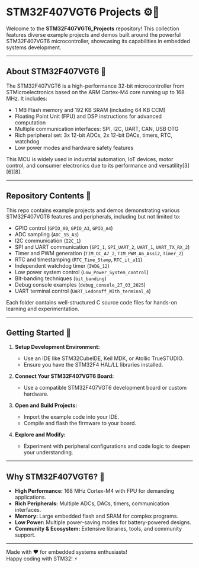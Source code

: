 # STM32F407VGT6 Projects ⚙️🔧

Welcome to the **STM32F407VGT6_Projects** repository! This collection features diverse example projects and demos built around the powerful STM32F407VGT6 microcontroller, showcasing its capabilities in embedded systems development.

---

## About STM32F407VGT6 🧠

The STM32F407VGT6 is a high-performance 32-bit microcontroller from STMicroelectronics based on the ARM Cortex-M4 core running up to 168 MHz. It includes:

- 1 MB Flash memory and 192 KB SRAM (including 64 KB CCM)  
- Floating Point Unit (FPU) and DSP instructions for advanced computation  
- Multiple communication interfaces: SPI, I2C, UART, CAN, USB OTG  
- Rich peripheral set: 3x 12-bit ADCs, 2x 12-bit DACs, timers, RTC, watchdog  
- Low power modes and hardware safety features  

This MCU is widely used in industrial automation, IoT devices, motor control, and consumer electronics due to its performance and versatility[3][6][8].

---

## Repository Contents 📂

This repo contains example projects and demos demonstrating various STM32F407VGT6 features and peripherals, including but not limited to:

- GPIO control (`GPIO_A0`, `GPIO_A3`, `GPIO_A4`)  
- ADC sampling (`ADC_SS_A3`)  
- I2C communication (`I2C_1`)  
- SPI and UART communication (`SPI_1`, `SPI_UART_2`, `UART_1`, `UART_TX_RX_2`)  
- Timer and PWM generation (`TIM_OC_A7_2`, `TIM_PWM_A6_Assi2`, `Timer_2`)  
- RTC and timestamping (`RTC_Time_Stamp`, `RTC_it_a11`)  
- Independent watchdog timer (`IWDG_12`)  
- Low power system control (`Low_Power_System_control`)  
- Bit-banding techniques (`bit_banding`)  
- Debug console examples (`debug_console_27_03_2025`)  
- UART terminal control (`UART_Ledonoff_WIth_terminal_4`)  

Each folder contains well-structured C source code files for hands-on learning and experimentation.

---

## Getting Started 🚀

1. **Setup Development Environment:**  
   - Use an IDE like STM32CubeIDE, Keil MDK, or Atollic TrueSTUDIO.  
   - Ensure you have the STM32F4 HAL/LL libraries installed.

2. **Connect Your STM32F407VGT6 Board:**  
   - Use a compatible STM32F407VGT6 development board or custom hardware.

3. **Open and Build Projects:**  
   - Import the example code into your IDE.  
   - Compile and flash the firmware to your board.

4. **Explore and Modify:**  
   - Experiment with peripheral configurations and code logic to deepen your understanding.

---

## Why STM32F407VGT6? 🤔

- **High Performance:** 168 MHz Cortex-M4 with FPU for demanding applications.  
- **Rich Peripherals:** Multiple ADCs, DACs, timers, communication interfaces.  
- **Memory:** Large embedded flash and SRAM for complex programs.  
- **Low Power:** Multiple power-saving modes for battery-powered designs.  
- **Community & Ecosystem:** Extensive libraries, tools, and community support.

---

Made with ❤️ for embedded systems enthusiasts!  
Happy coding with STM32! ⚡️

